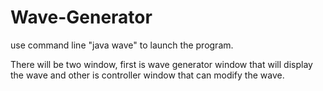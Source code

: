 # Wave-Generator

use command line "java wave" to launch the program.

There will be two window, first is wave generator window that will display the wave and other is controller window that can modify the wave.
